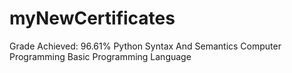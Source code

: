 # myNewCertificates
Grade Achieved: 96.61%
Python Syntax And Semantics
Computer Programming
Basic Programming Language
